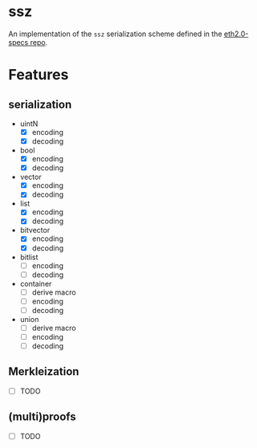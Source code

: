 # ssz

An implementation of the `ssz` serialization scheme defined in the [eth2.0-specs repo](https://github.com/ethereum/eth2.0-specs).

# Features

## serialization

- uintN
  - [x] encoding
  - [x] decoding
- bool
  - [x] encoding
  - [x] decoding
- vector
  - [x] encoding
  - [x] decoding
- list
  - [x] encoding
  - [x] decoding
- bitvector
  - [x] encoding
  - [x] decoding
- bitlist
  - [ ] encoding
  - [ ] decoding
- container
  - [ ] derive macro
  - [ ] encoding
  - [ ] decoding
- union
  - [ ] derive macro
  - [ ] encoding
  - [ ] decoding

## Merkleization

- [ ] TODO

## (multi)proofs

- [ ] TODO
